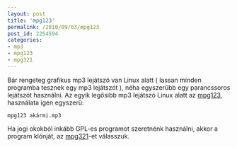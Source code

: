 ```yaml
---
layout: post
title: 'mpg123'
permalink: /2010/09/03/mpg123
post_id: 2254594
categories: 
- mp3
- mpg123
- mpg321
---
```


Bár rengeteg grafikus mp3 lejátszó van Linux alatt ( lassan minden programba tesznek egy mp3 lejátszót ), néha egyszerűbb egy parancssoros lejátszót használni. 
Az egyik legősibb mp3 lejátszó Linux alatt az 
[mpg123](http://www.mpg123.de/), használata igen egyszerű: 
```
mpg123 akármi.mp3
``` 
Ha jogi okokból inkább GPL-es programot szeretnénk használni, akkor a program klónját, az 
[mpg321](http://mpg321.sourceforge.net/)-et válasszuk.